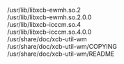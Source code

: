 /usr/lib/libxcb-ewmh.so.2  
/usr/lib/libxcb-ewmh.so.2.0.0  
/usr/lib/libxcb-icccm.so.4  
/usr/lib/libxcb-icccm.so.4.0.0  
/usr/share/doc/xcb-util-wm  
/usr/share/doc/xcb-util-wm/COPYING  
/usr/share/doc/xcb-util-wm/README  
